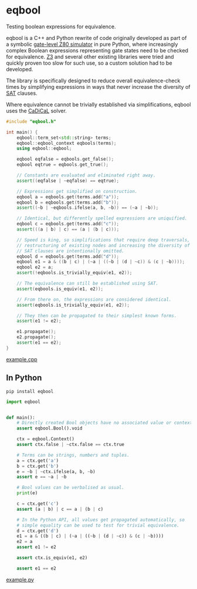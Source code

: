# eqbool
Testing boolean expressions for equivalence.

eqbool is a C++ and Python rewrite of code originally developed as part
of a symbolic [gate-level Z80 simulator](https://github.com/kosarev/z80/tree/master/tests/z80sim) in pure Python, where
increasingly complex Boolean expressions representing gate states need to
be checked for equivalence.
[Z3](https://github.com/Z3Prover/z3) and several other existing libraries were tried and quickly proven
too slow for such use, so a custom solution had to be developed.

The library is specifically designed to reduce overall equivalence-check
times by simplifying expressions in ways that never increase the
diversity of [SAT](https://en.wikipedia.org/wiki/Boolean_satisfiability_problem) clauses.

Where equivalence cannot be trivially established via simplifications,
eqbool uses the [CaDiCaL](https://github.com/arminbiere/cadical) solver.


```c++
#include "eqbool.h"

int main() {
    eqbool::term_set<std::string> terms;
    eqbool::eqbool_context eqbools(terms);
    using eqbool::eqbool;

    eqbool eqfalse = eqbools.get_false();
    eqbool eqtrue = eqbools.get_true();

    // Constants are evaluated and eliminated right away.
    assert((eqfalse | ~eqfalse) == eqtrue);

    // Expressions get simplified on construction.
    eqbool a = eqbools.get(terms.add("a"));
    eqbool b = eqbools.get(terms.add("b"));
    assert((~b | ~eqbools.ifelse(a, b, ~b)) == (~a | ~b));

    // Identical, but differently spelled expressions are uniquified.
    eqbool c = eqbools.get(terms.add("c"));
    assert(((a | b) | c) == (a | (b | c)));

    // Speed is king, so simplifications that require deep traversals,
    // restructuring of existing nodes and increasing the diversity of
    // SAT clauses are intentionally omitted.
    eqbool d = eqbools.get(terms.add("d"));
    eqbool e1 = a & ((b | c) | (~a | ((~b | (d | ~c)) & (c | ~b))));
    eqbool e2 = a;
    assert(!eqbools.is_trivially_equiv(e1, e2));

    // The equivalence can still be established using SAT.
    assert(eqbools.is_equiv(e1, e2));

    // From there on, the expressions are considered identical.
    assert(eqbools.is_trivially_equiv(e1, e2));

    // They then can be propagated to their simplest known forms.
    assert(e1 != e2);

    e1.propagate();
    e2.propagate();
    assert(e1 == e2);
}
```
[example.cpp](https://github.com/kosarev/eqbool/blob/master/example.cpp)


## In Python

```shell
pip install eqbool
```

```python
import eqbool


def main():
    # Directly created Bool objects have no associated value or context.
    assert eqbool.Bool().void

    ctx = eqbool.Context()
    assert ctx.false | ~ctx.false == ctx.true

    # Terms can be strings, numbers and tuples.
    a = ctx.get('a')
    b = ctx.get('b')
    e = ~b | ~ctx.ifelse(a, b, ~b)
    assert e == ~a | ~b

    # Bool values can be verbalised as usual.
    print(e)

    c = ctx.get('c')
    assert (a | b) | c == a | (b | c)

    # In the Python API, all values get propagated automatically, so
    # simple equality can be used to test for trivial equivalence.
    d = ctx.get('d')
    e1 = a & ((b | c) | (~a | ((~b | (d | ~c)) & (c | ~b))))
    e2 = a
    assert e1 != e2

    assert ctx.is_equiv(e1, e2)

    assert e1 == e2
```
[example.py](https://github.com/kosarev/eqbool/blob/master/example.py)

